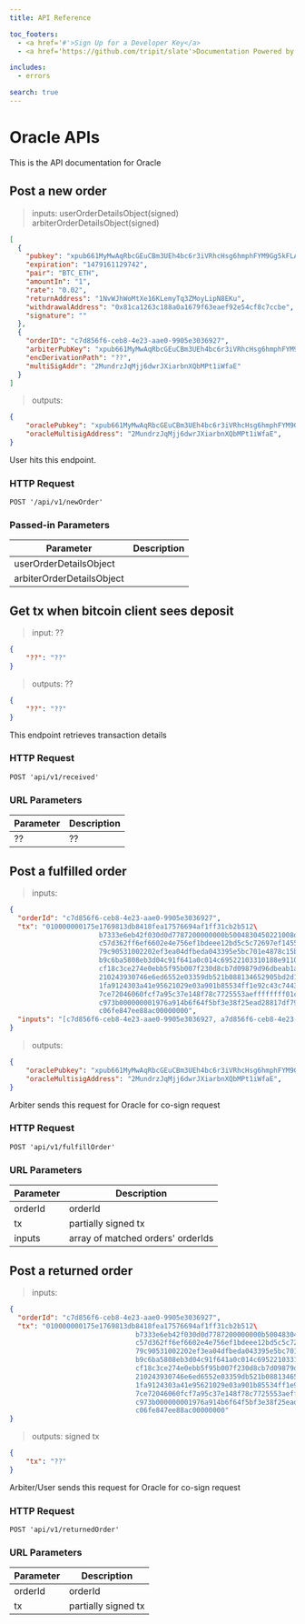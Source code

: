 ```yaml
---
title: API Reference

toc_footers:
  - <a href='#'>Sign Up for a Developer Key</a>
  - <a href='https://github.com/tripit/slate'>Documentation Powered by Slate</a>

includes:
  - errors

search: true
---
```


# Oracle APIs

This is the API documentation for Oracle

## Post a new order

> inputs: userOrderDetailsObject(signed)
            arbiterOrderDetailsObject(signed)

```json
[
  {
    "pubkey": "xpub661MyMwAqRbcGEuCBm3UEh4bc6r3iVRhcHsg6hmphFYM9Gg5kFLAZSMCjVpWWDug6hjU1MMs2ZZr6xuN6eUXc88FixnQXm5y7bgJCi3vTzp",
    "expiration": "1479161129742",
    "pair": "BTC_ETH",
    "amountIn": "1",
    "rate": "0.02",
    "returnAddress": "1NvWJhWoMtXe16KLemyTq3ZMoyLipN8EKu",
    "withdrawalAddress": "0x81ca1263c188a0a1679f63eaef92e54cf8c7ccbe",
    "signature": ""
  },
  {
    "orderID": "c7d856f6-ceb8-4e23-aae0-9905e3036927",
    "arbiterPubKey": "xpub661MyMwAqRbcGEuCBm3UEh4bc6r3iVRhcHsg6hmphFYM9Gg5kFLAZSMCjVpWWDug6hjU1MMs2ZZr6xuN6eUXc88FixnQXm5y7bgJCi3vTzp",
    "encDerivationPath": "??",
    "multiSigAddr": "2MundrzJqMjj6dwrJXiarbnXQbMPt1iWfaE"
  }
]
```

> outputs:

```json
{
    "oraclePubkey": "xpub661MyMwAqRbcGEuCBm3UEh4bc6r3iVRhcHsg6hmphFYM9Gg5kFLAZSMCjVpWWDug6hjU1MMs2ZZr6xuN6eUXc88FixnQXm5y7bgJCi3vTzp",
    "oracleMultisigAddress": "2MundrzJqMjj6dwrJXiarbnXQbMPt1iWfaE",
}
```

User hits this endpoint.

### HTTP Request

`POST '/api/v1/newOrder'`

### Passed-in Parameters

Parameter | Description
--------- | -----------
userOrderDetailsObject |
arbiterOrderDetailsObject  |


## Get tx when bitcoin client sees deposit

> input: ??

```json
{
    "??": "??"
}
```

> outputs: ??

```json
{
    "??": "??"
}
```


This endpoint retrieves transaction details


### HTTP Request

`POST 'api/v1/received'`

### URL Parameters

Parameter | Description
--------- | -----------
?? | ??


## Post a fulfilled order

> inputs:

```json
{
  "orderId": "c7d856f6-ceb8-4e23-aae0-9905e3036927",
  "tx": "010000000175e1769813db8418fea17576694af1ff31cb2b512\
                      b7333e6eb42f030d0d7787200000000b5004830450221008d5e\
                      c57d362ff6ef6602e4e756ef1bdeee12bd5c5c72697ef1455b3\
                      79c90531002202ef3ea04dfbeda043395e5bc701e4878c15baa\
                      b9c6ba5808eb3d04c91f641a0c014c69522103310188e911026\
                      cf18c3ce274e0ebb5f95b007f230d8cb7d09879d96dbeab1aff\
                      210243930746e6ed6552e03359db521b088134652905bd2d154\
                      1fa9124303a41e95621029e03a901b85534ff1e92c43c74431f\
                      7ce72046060fcf7a95c37e148f78c7725553aeffffffff01c0b\
                      c973b000000001976a914b6f64f5bf3e38f25ead28817df7929\
                      c06fe847ee88ac00000000",
  "inputs": "[c7d856f6-ceb8-4e23-aae0-9905e3036927, a7d856f6-ceb8-4e23-aae0-9905e3036927, b7d856f6-ceb8-4e23-aae0-9905e3036927]"
}
```

> outputs:

```json
{
    "oraclePubkey": "xpub661MyMwAqRbcGEuCBm3UEh4bc6r3iVRhcHsg6hmphFYM9Gg5kFLAZSMCjVpWWDug6hjU1MMs2ZZr6xuN6eUXc88FixnQXm5y7bgJCi3vTzp",
    "oracleMultisigAddress": "2MundrzJqMjj6dwrJXiarbnXQbMPt1iWfaE",
}
```


Arbiter sends this request for Oracle for co-sign request


### HTTP Request

`POST 'api/v1/fulfillOrder'`

### URL Parameters

Parameter | Description
--------- | -----------
orderId | orderId
tx | partially signed tx
inputs | array of matched orders' orderIds


## Post a returned order

> inputs:

```json
{
  "orderId": "c7d856f6-ceb8-4e23-aae0-9905e3036927",
  "tx": "010000000175e1769813db8418fea17576694af1ff31cb2b512\
                               b7333e6eb42f030d0d7787200000000b5004830450221008d5e\
                               c57d362ff6ef6602e4e756ef1bdeee12bd5c5c72697ef1455b3\
                               79c90531002202ef3ea04dfbeda043395e5bc701e4878c15baa\
                               b9c6ba5808eb3d04c91f641a0c014c69522103310188e911026\
                               cf18c3ce274e0ebb5f95b007f230d8cb7d09879d96dbeab1aff\
                               210243930746e6ed6552e03359db521b088134652905bd2d154\
                               1fa9124303a41e95621029e03a901b85534ff1e92c43c74431f\
                               7ce72046060fcf7a95c37e148f78c7725553aeffffffff01c0b\
                               c973b000000001976a914b6f64f5bf3e38f25ead28817df7929\
                               c06fe847ee88ac00000000"
}
```

> outputs: signed tx

```json
{
    "tx": "??"
}
```


Arbiter/User sends this request for Oracle for co-sign request


### HTTP Request

`POST 'api/v1/returnedOrder'`

### URL Parameters

Parameter | Description
--------- | -----------
orderId | orderId
tx | partially signed tx
